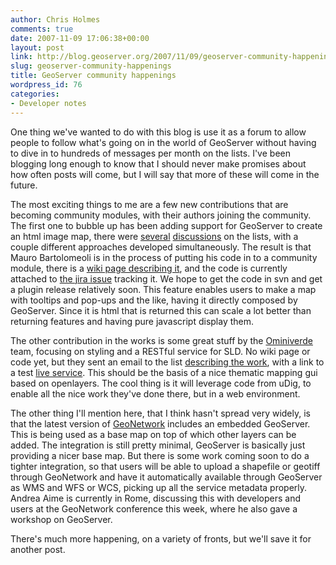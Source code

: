 ```yaml
---
author: Chris Holmes
comments: true
date: 2007-11-09 17:06:38+00:00
layout: post
link: http://blog.geoserver.org/2007/11/09/geoserver-community-happenings/
slug: geoserver-community-happenings
title: GeoServer community happenings
wordpress_id: 76
categories:
- Developer notes
---
```


One thing we've wanted to do with this blog is use it as a forum to allow people to follow what's going on in the world of GeoServer without having to dive in to hundreds of messages per month on the lists.  I've been blogging long enough to know that I should never make promises about how often posts will come, but I will say that more of these will come in the future.

The most exciting things to me are a few new contributions that are becoming community modules, with their authors joining the community.  The first one to bubble up has been adding support for GeoServer to create an html image map, there were [several](http://www.nabble.com/GeoServer-HTML-ImageMap-extension--tf4342893.html#a12371765) [discussions](http://www.nabble.com/GeoServer-HTML-ImageMap-extension--tf4635290.html#a13237227) on the lists, with a couple different approaches developed simultaneously.  The result is that Mauro Bartolomeoli is in the process of putting his code in to a community module, there is a [wiki page describing it](http://docs.codehaus.org/display/GEOS/HTMLImageMap+support), and the code is currently attached to [the jira issue](http://jira.codehaus.org/browse/GEOS-1406) tracking it.  We hope to get the code in svn and get a plugin release relatively soon.  This feature enables users to make a map with tooltips and pop-ups and the like, having it directly composed by GeoServer.  Since it is html that is returned this can scale a lot better than returning features and having pure javascript display them.

The other contribution in the works is some great stuff by the [Ominiverde](http://ominiverdi.org/) team, focusing on styling and a RESTful service for SLD.  No wiki page or code yet, but they sent an email to the list [describing the work](http://www.nabble.com/SLD-SERVICE-RESTLET-PROPOSAL%21-tf4777451.html), with a link to a test [live service](http://test.ominiverdi.org:8080/geoserverSld/sldservice/topp:states).   This should be the basis of a nice thematic mapping gui based on openlayers.  The cool thing is it will leverage code from uDig, to enable all the nice work they've done there, but in a web environment.

The other thing I'll mention here, that I think hasn't spread very widely, is that the latest version of [GeoNetwork](http://geonetwork-opensource.org/) includes an embedded GeoServer.  This is being used as a base map on top of which other layers can be added.  The integration is still pretty minimal, GeoServer is basically just providing a nicer base map.  But there is some work coming soon to do a tighter integration, so that users will be able to upload a shapefile or geotiff through GeoNetwork and have it automatically available through GeoServer as WMS and WFS or WCS, picking up all the service metadata properly.  Andrea Aime is currently in Rome, discussing this with developers and users at the GeoNetwork conference this week, where he also gave a workshop on GeoServer.

There's much more happening, on a variety of fronts, but we'll save it for another post.
